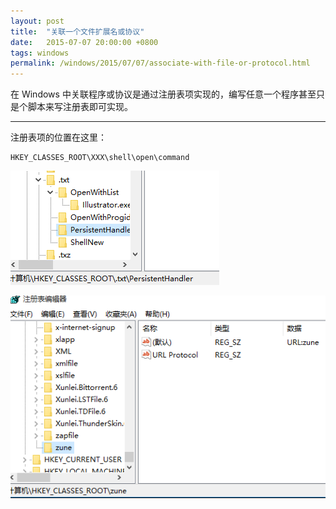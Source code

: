 ```yaml
---
layout: post
title:  "关联一个文件扩展名或协议"
date:   2015-07-07 20:00:00 +0800
tags: windows
permalink: /windows/2015/07/07/associate-with-file-or-protocol.html
---
```


在 Windows 中关联程序或协议是通过注册表项实现的，编写任意一个程序甚至只是个脚本来写注册表即可实现。

---

注册表项的位置在这里：  
```
HKEY_CLASSES_ROOT\XXX\shell\open\command
```

![关联到文件](/static/posts/2015-07-07-file.png)

![关联到协议](/static/posts/2015-07-07-protocol.png)
